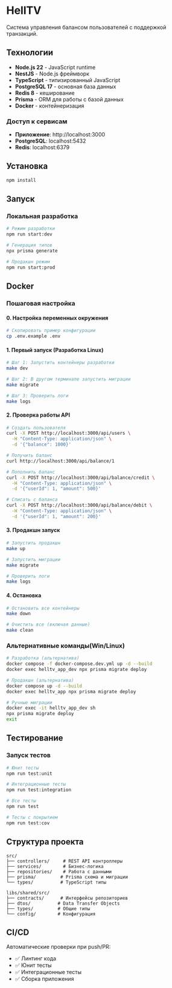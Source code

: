 # HellTV

Система управления балансом пользователей с поддержкой транзакций.

## Технологии

- **Node.js 22** - JavaScript runtime
- **NestJS** - Node.js фреймворк
- **TypeScript** - типизированный JavaScript
- **PostgreSQL 17** - основная база данных
- **Redis 8** - кеширование
- **Prisma** - ORM для работы с базой данных
- **Docker** - контейнеризация

### Доступ к сервисам

- **Приложение**: http://localhost:3000
- **PostgreSQL**: localhost:5432
- **Redis**: localhost:6379


## Установка

```bash
npm install
```

## Запуск

### Локальная разработка

```bash
# Режим разработки
npm run start:dev

# Генерация типов
npx prisma generate

# Продакшн режим
npm run start:prod
```

## Docker

### Пошаговая настройка

#### 0. Настройка переменных окружения

```bash
# Скопировать пример конфигурации
cp .env.example .env
```

#### 1. Первый запуск (Разработка Linux)

```bash
# Шаг 1: Запустить контейнеры разработки
make dev

# Шаг 2: В другом терминале запустить миграции
make migrate

# Шаг 3: Проверить логи
make logs
```


#### 2. Проверка работы API

```bash
# Создать пользователя
curl -X POST http://localhost:3000/api/users \
  -H "Content-Type: application/json" \
  -d '{"balance": 1000}'

# Получить баланс
curl http://localhost:3000/api/balance/1

# Пополнить баланс
curl -X POST http://localhost:3000/api/balance/credit \
  -H "Content-Type: application/json" \
  -d '{"userId": 1, "amount": 500}'

# Списать с баланса
curl -X POST http://localhost:3000/api/balance/debit \
  -H "Content-Type: application/json" \
  -d '{"userId": 1, "amount": 200}'
```

#### 3. Продакшн запуск

```bash
# Запустить продакшн
make up

# Запустить миграции
make migrate

# Проверить логи
make logs
```

#### 4. Остановка

```bash
# Остановить все контейнеры
make down

# Очистить все (включая данные)
make clean
```

### Альтернативные команды(Win/Linux)

```bash
# Разработка (альтернатива)
docker compose -f docker-compose.dev.yml up -d --build
docker exec helltv_app_dev npx prisma migrate deploy

# Продакшн (альтернатива)
docker compose up -d --build
docker exec helltv_app npx prisma migrate deploy

# Ручные миграции
docker exec -it helltv_app_dev sh
npx prisma migrate deploy
exit
```

## Тестирование

### Запуск тестов

```bash
# Юнит тесты
npm run test:unit

# Интеграционные тесты
npm run test:integration

# Все тесты
npm run test

# Тесты с покрытием
npm run test:cov
```
## Структура проекта

```
src/
├── controllers/     # REST API контроллеры
├── services/        # Бизнес-логика
├── repositories/    # Работа с данными
├── prisma/         # Prisma схема и миграции
└── types/          # TypeScript типы

libs/shared/src/
├── contracts/      # Интерфейсы репозиториев
├── dtos/          # Data Transfer Objects
├── types/         # Общие типы
└── config/        # Конфигурация
```

## CI/CD

Автоматические проверки при push/PR:
- ✅ Линтинг кода
- ✅ Юнит тесты  
- ✅ Интеграционные тесты
- ✅ Сборка приложения